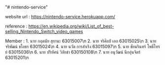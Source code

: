 "# nintendo-service" 

website url : https://nintendo-service.herokuapp.com/

reference : https://en.wikipedia.org/wiki/List_of_best-selling_Nintendo_Switch_video_games

Member : 	1. นาย กฤตนัย สุยานะ 	63015007\n
		2. นาย จริศิลป์ เอก 	63015025\n
		3. นาย จริพัฒน์ ชโลธร	63015024\n
		4. นาย นวัต การสำเริง	63015097\n
		5. นาย ชัยนรินทร์ โพธิ์ไทรย์	63015036\n
		6. นาย ปริทัศน์ วิลัยขำ	630150108\n
		7. นาย อนุวัฒน์ นึกอุ่นจิตร์  	63015201\n